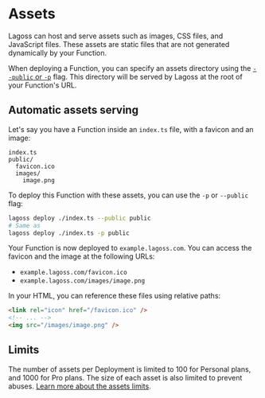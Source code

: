 # Assets

Lagoss can host and serve assets such as images, CSS files, and JavaScript files. These assets are static files that are not generated dynamically by your Function.

When deploying a Function, you can specify an assets directory using the [`--public` or `-p`](../cli.md#lagoss-deploy) flag. This directory will be served by Lagoss at the root of your Function's URL.

## Automatic assets serving

Let's say you have a Function inside an `index.ts` file, with a favicon and an image:

```
index.ts
public/
  favicon.ico
  images/
    image.png
```

To deploy this Function with these assets, you can use the `-p` or `--public` flag:

```bash
lagoss deploy ./index.ts --public public
# Same as
lagoss deploy ./index.ts -p public
```

Your Function is now deployed to `example.lagoss.com`. You can access the favicon and the image at the following URLs:

- `example.lagoss.com/favicon.ico`
- `example.lagoss.com/images/image.png`

In your HTML, you can reference these files using relative paths:

```html
<link rel="icon" href="/favicon.ico" />
<!-- ... -->
<img src="/images/image.png" />
```

## Limits

The number of assets per Deployment is limited to 100 for Personal plans, and 1000 for Pro plans. The size of each asset is also limited to prevent abuses. [Learn more about the assets limits](./limits.md).
